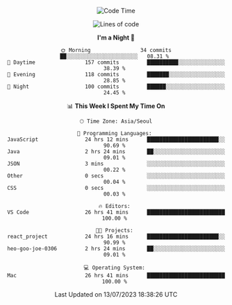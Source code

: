 <div align=center>
 
<!--START_SECTION:waka-->
![Code Time](http://img.shields.io/badge/Code%20Time-96%20hrs%2025%20mins-blue)

![Lines of code](https://img.shields.io/badge/From%20Hello%20World%20I%27ve%20Written-2.9%20million%20lines%20of%20code-blue)

**I'm a Night 🦉** 

```text
🌞 Morning                34 commits          ██░░░░░░░░░░░░░░░░░░░░░░░   08.31 % 
🌆 Daytime                157 commits         ██████████░░░░░░░░░░░░░░░   38.39 % 
🌃 Evening                118 commits         ███████░░░░░░░░░░░░░░░░░░   28.85 % 
🌙 Night                  100 commits         ██████░░░░░░░░░░░░░░░░░░░   24.45 % 
```


📊 **This Week I Spent My Time On** 

```text
🕑︎ Time Zone: Asia/Seoul

💬 Programming Languages: 
JavaScript               24 hrs 12 mins      ███████████████████████░░   90.69 % 
Java                     2 hrs 24 mins       ██░░░░░░░░░░░░░░░░░░░░░░░   09.01 % 
JSON                     3 mins              ░░░░░░░░░░░░░░░░░░░░░░░░░   00.22 % 
Other                    0 secs              ░░░░░░░░░░░░░░░░░░░░░░░░░   00.04 % 
CSS                      0 secs              ░░░░░░░░░░░░░░░░░░░░░░░░░   00.03 % 

🔥 Editors: 
VS Code                  26 hrs 41 mins      █████████████████████████   100.00 % 

🐱‍💻 Projects: 
react_project            24 hrs 16 mins      ███████████████████████░░   90.99 % 
heo-goo-joe-0306         2 hrs 24 mins       ██░░░░░░░░░░░░░░░░░░░░░░░   09.01 % 

💻 Operating System: 
Mac                      26 hrs 41 mins      █████████████████████████   100.00 % 
```


 Last Updated on 13/07/2023 18:38:26 UTC
<!--END_SECTION:waka-->
 </div>
